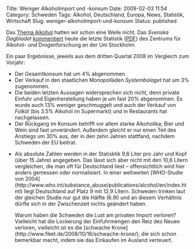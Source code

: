 Title: Weniger Alkoholimport und -konsum
Date: 2009-02-03 11:54
Category: Schweden
Tags: Alkohol, Deutschland, Europa, News, Statistik, Wirtschaft
Slug: weniger-alkoholimport-und-konsum
Status: published

Das [Thema Alkohol](http://www.fiket.de/tag/alkohol) hatten wir schon
eine Weile nicht. Das *Svenska Dagbladet*
[kommentiert](http://www.svd.se/nyheter/inrikes/artikel_2411933.svd)
heute die letzte Statistik
([PDF](http://www.sorad.su.se/content/1/c6/04/86/13/AlkoholkonsumtioneniSverigekvartal3.pdf))
des Zentrums für Alkohol- und Drogenforschung an der Uni Stockholm.

Ein paar Ergebnisse, jeweils aus dem dritten Quartal 2008 im Vergleich
zum Vorjahr:

-   Der Gesamtkonsum hat um 4% abgenommen.
-   Der Verkauf in den staatlichen Monopolläden *Systembolaget* hat um
    3% zugenommen.
-   Die beiden letzten Aussagen widersprechen sich nicht, denn private
    Einfuhr und Eigenherstellung haben je um fast 20% abgenommen. Es
    wurde auch 13% weniger geschmuggelt und auch der Verkauf von
    *Folköl* (bis 3.5% Alkohol im Supermarkt) und in Restaurants hat
    nachgelassen.
-   Der Rückgang im Konsum betrifft vor allem starke Alkoholika; Bier
    und Wein sind fast unverändert. Außerdem gleicht er nur einen Teil
    des Anstiegs um 30% aus, der in den zehn Jahren stattfand, nachdem
    Schweden der EU beitrat.

<ul>
<li>
Als absolute Zahlen werden in der Statisktik 9,6 Liter pro Jahr und Kopf
(über 15 Jahre) angegeben. Das lässt sich aber nicht mit den 10,6 Litern
vergleichen, die man oft für Deutschland liest – offensichtlich wird
hier anders gemessen oder normalisiert. In einer weltweiten [WHO-Studie
von
2004](http://www.who.int/substance_abuse/publications/alcohol/en/index.html)
liegt Deutschland auf Platz 9 mit 12,9 Litern. Schweden trinken laut der
gleichen Studie nur gut die Hälfte (6.9l) und an diesem Verhältnis
dürfte sich in der Zwischenzeit nichts geändert haben.

</p>
Warum haben die Schweden die Lust am privaten Import verloren?
Vielleicht hat die Lockerung der Einfuhrmengen den Reiz des Neuen
verloren, vielleicht ist es die [schwache
Krone](http://www.fiket.de/2008/10/16/schwache-krone/), die sich schon
bemerkbar macht, indem sie das Einkaufen im Ausland verteuert.

